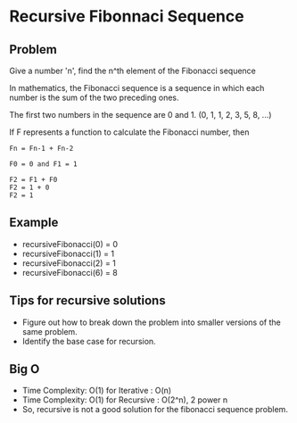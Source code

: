 # Recursive Fibonnaci Sequence

## Problem

Give a number 'n', find the n^th element of the Fibonacci sequence

In mathematics, the Fibonacci sequence is a sequence in which each number is the sum of the two preceding ones.

The first two numbers in the sequence are 0 and 1. (0, 1, 1, 2, 3, 5, 8, ...)

If F represents a function to calculate the Fibonacci number, then

```
Fn = Fn-1 + Fn-2
```

```
F0 = 0 and F1 = 1
```

```
F2 = F1 + F0
F2 = 1 + 0
F2 = 1
```

## Example

- recursiveFibonacci(0) = 0
- recursiveFibonacci(1) = 1
- recursiveFibonacci(2) = 1
- recursiveFibonacci(6) = 8

## Tips for recursive solutions

- Figure out how to break down the problem into smaller versions of the same problem.
- Identify the base case for recursion.

## Big O

- Time Complexity: O(1) for Iterative : O(n)
- Time Complexity: O(1) for Recursive : O(2^n), 2 power n
- So, recursive is not a good solution for the fibonacci sequence problem.

